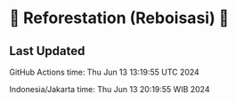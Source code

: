 
# 🌳 Reforestation (Reboisasi) 🌲

## Last Updated

GitHub Actions time: Thu Jun 13 13:19:55 UTC 2024

Indonesia/Jakarta time: Thu Jun 13 20:19:55 WIB 2024
